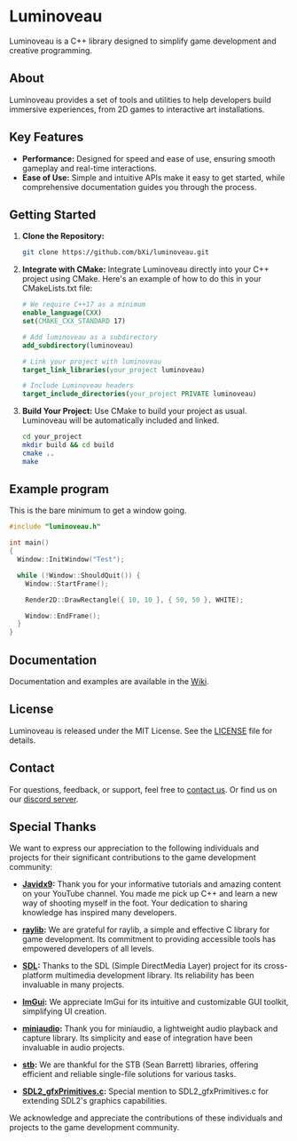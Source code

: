 # Luminoveau

Luminoveau is a C++ library designed to simplify game development and creative programming.

## About

Luminoveau provides a set of tools and utilities to help developers build immersive experiences, from 2D games to interactive art installations.

## Key Features

- **Performance:** Designed for speed and ease of use, ensuring smooth gameplay and real-time interactions.
- **Ease of Use:** Simple and intuitive APIs make it easy to get started, while comprehensive documentation guides you through the process.

## Getting Started

1. **Clone the Repository:**
    ```bash
    git clone https://github.com/bXi/luminoveau.git
    ```

2. **Integrate with CMake:**
    Integrate Luminoveau directly into your C++ project using CMake. Here's an example of how to do this in your CMakeLists.txt file:
    ```cmake
    # We require C++17 as a minimum
    enable_language(CXX)
    set(CMAKE_CXX_STANDARD 17)
    
    # Add luminoveau as a subdirectory
    add_subdirectory(luminoveau)

    # Link your project with luminoveau
    target_link_libraries(your_project luminoveau)

    # Include Luminoveau headers
    target_include_directories(your_project PRIVATE luminoveau)
    ```

3. **Build Your Project:**
    Use CMake to build your project as usual. Luminoveau will be automatically included and linked.
    ```bash
    cd your_project
    mkdir build && cd build
    cmake ..
    make
    ```

## Example program
  This is the bare minimum to get a window going.
  ```cpp
  #include "luminoveau.h"
  
  int main()
  {
    Window::InitWindow("Test");
  
    while (!Window::ShouldQuit()) {
      Window::StartFrame();
  
      Render2D::DrawRectangle({ 10, 10 }, { 50, 50 }, WHITE);
  
      Window::EndFrame();
    }
  }
  ```

## Documentation

Documentation and examples are available in the [Wiki](https://docs.luminoveau.tech).

## License

Luminoveau is released under the MIT License. See the [LICENSE](./LICENSE.md) file for details.

## Contact

For questions, feedback, or support, feel free to [contact us](mailto:info@luminoveau.tech). Or find us on our [discord server](https://discord.gg/gE5mXdCZrn).

## Special Thanks

We want to express our appreciation to the following individuals and projects for their significant contributions to the game development community:

- **[Javidx9](https://github.com/OneLoneCoder):** Thank you for your informative tutorials and amazing content on your YouTube channel. You made me pick up C++ and learn a new way of shooting myself in the foot. Your dedication to sharing knowledge has inspired many developers.

- **[raylib](https://www.raylib.com/):** We are grateful for raylib, a simple and effective C library for game development. Its commitment to providing accessible tools has empowered developers of all levels.

- **[SDL](https://www.libsdl.org/):** Thanks to the SDL (Simple DirectMedia Layer) project for its cross-platform multimedia development library. Its reliability has been invaluable in many projects.

- **[ImGui](https://github.com/ocornut/imgui):** We appreciate ImGui for its intuitive and customizable GUI toolkit, simplifying UI creation.

- **[miniaudio](https://github.com/mackron/miniaudio):** Thank you for miniaudio, a lightweight audio playback and capture library. Its simplicity and ease of integration have been invaluable in audio projects.

- **[stb](https://github.com/nothings/stb):** We are thankful for the STB (Sean Barrett) libraries, offering efficient and reliable single-file solutions for various tasks.

- **[SDL2_gfxPrimitives.c](https://github.com/ferzkopp/SDL_gfx):** Special mention to SDL2_gfxPrimitives.c for extending SDL2's graphics capabilities.

We acknowledge and appreciate the contributions of these individuals and projects to the game development community.

